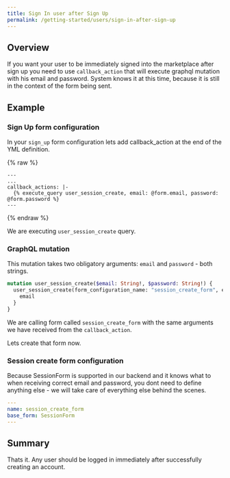 ```yaml
---
title: Sign In user after Sign Up
permalink: /getting-started/users/sign-in-after-sign-up
---
```


## Overview

If you want your user to be immediately signed into the marketplace after sign up you need to use `callback_action` that will execute graphql mutation with his email and password. System knows it at this time, because it is still in the context of the form being sent.

## Example

### Sign Up form configuration

In your `sign_up` form configuration lets add callback_action at the end of the YML definition.

{% raw %}
```liquid
---
...
callback_actions: |-
  {% execute_query user_session_create, email: @form.email, password: @form.password %}
---
```
{% endraw %}

We are executing `user_session_create` query.


### GraphQL mutation

This mutation takes two obligatory arguments: `email` and `password` - both strings.

```graphql
mutation user_session_create($email: String!, $password: String!) {
  user_session_create(form_configuration_name: "session_create_form", email: $email, password: $password) {
    email
  }
}
```

We are calling form called `session_create_form` with the same arguments we have received from the `callback_action`.

Lets create that form now.

### Session create form configuration

Because SessionForm is supported in our backend and it knows what to when receiving correct email and password, you dont need to define anything else - we will take care of everything else behind the scenes.

```yml
---
name: session_create_form
base_form: SessionForm
---
```

## Summary

Thats it. Any user should be logged in immediately after successfully creating an account.